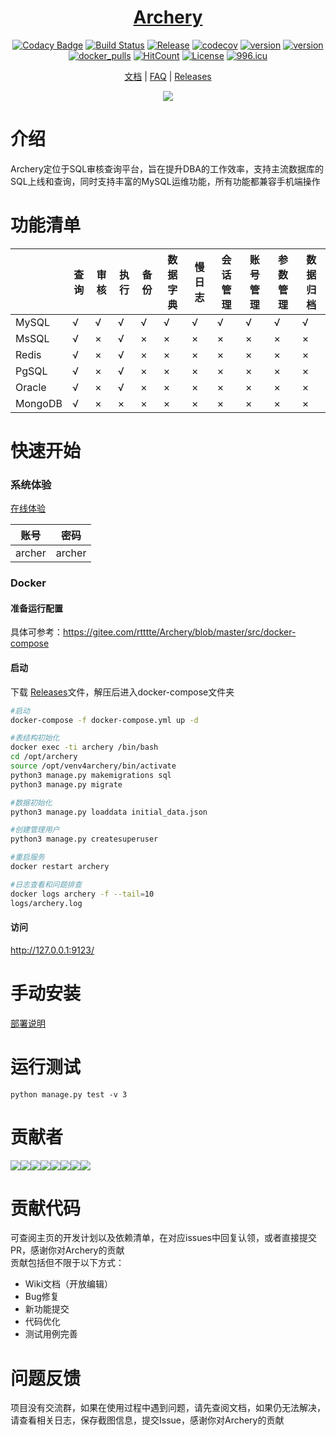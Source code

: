 <div align="center">

# <a href="https://archerydms.com/" target="_blank" rel="noopener noreferrer">Archery</a>

[![Codacy Badge](https://api.codacy.com/project/badge/Grade/94e8587e507f4565a1ea5ea21fd94c32)](https://app.codacy.com/app/hhyo/Archery?utm_source=github.com&utm_medium=referral&utm_content=hhyo/Archery&utm_campaign=Badge_Grade_Dashboard)
[![Build Status](https://travis-ci.org/hhyo/Archery.svg?branch=master)](https://travis-ci.org/hhyo/Archery)
[![Release](https://img.shields.io/github/release/hhyo/archery.svg)](https://gitee.com/rtttte/Archery/releases)
[![codecov](https://codecov.io/gh/hhyo/archery/branch/master/graph/badge.svg)](https://codecov.io/gh/hhyo/archery)
[![version](https://img.shields.io/badge/python-3.6.5-blue.svg)](https://www.python.org/downloads/release/python-365/)
[![version](https://img.shields.io/badge/django-2.2-brightgreen.svg)](https://docs.djangoproject.com/zh-hans/2.2/)
[![docker_pulls](https://img.shields.io/docker/pulls/hhyo/archery.svg)](https://hub.docker.com/r/hhyo/archery/)
[![HitCount](http://hits.dwyl.io/hhyo/hhyo/Archery.svg)](http://hits.dwyl.io/hhyo/hhyo/Archery)
[![License](https://img.shields.io/badge/License-Apache%202.0-blue.svg)](https://gitee.com/rtttte/Archery/blob/master/LICENSE)
[![996.icu](https://img.shields.io/badge/link-996.icu-red.svg)](https://996.icu)

[文档](https://archerydms.com/) | [FAQ](https://archerydms.com/FAQ/) | [Releases](https://gitee.com/rtttte/Archery/releases)

![](https://images.gitee.com/uploads/images/2019/1110/202317_32bd4a1c_1038040.png)

</div>


介绍
============
Archery定位于SQL审核查询平台，旨在提升DBA的工作效率，支持主流数据库的SQL上线和查询，同时支持丰富的MySQL运维功能，所有功能都兼容手机端操作

功能清单
====

|  | 查询 | 审核 | 执行 | 备份 | 数据字典 | 慢日志 | 会话管理 | 账号管理 | 参数管理 | 数据归档 |
| --- | --- | --- | --- | --- | --- | --- | --- | --- | --- | --- |
| MySQL | √ | √ | √ | √ | √ | √ | √ | √ | √ | √ |
| MsSQL | √ | × | √ | × | × | × | × | × | × | × |
| Redis | √ | × | √ | × | × | × | × | × | × | × |
| PgSQL | √ | × | √ | × | × | × | × | × | × | × |
| Oracle | √ | × | √ | × | × | × | × | × | × | × |
| MongoDB | √ | × | × | × | × | × | × | × | × | × |

  

快速开始
===============
### 系统体验
[在线体验](https://demo.archerydms.com)
  
| 账号 | 密码 |
| --- | --- |
| archer | archer |

### Docker
#### 准备运行配置
具体可参考：https://gitee.com/rtttte/Archery/blob/master/src/docker-compose

#### 启动
下载 [Releases](https://gitee.com/rtttte/Archery/releases)文件，解压后进入docker-compose文件夹

```bash
#启动
docker-compose -f docker-compose.yml up -d

#表结构初始化
docker exec -ti archery /bin/bash
cd /opt/archery
source /opt/venv4archery/bin/activate
python3 manage.py makemigrations sql  
python3 manage.py migrate

#数据初始化
python3 manage.py loaddata initial_data.json

#创建管理用户
python3 manage.py createsuperuser

#重启服务
docker restart archery

#日志查看和问题排查
docker logs archery -f --tail=10
logs/archery.log
```

#### 访问
http://127.0.0.1:9123/

手动安装
===============
[部署说明](https://archerydms.com/installation/manual/)

运行测试
===============
```
python manage.py test -v 3
```

贡献者
===============
![](https://sourcerer.io/fame/hhyo/hhyo/archery/images/0)![](https://sourcerer.io/fame/hhyo/hhyo/archery/images/1)![](https://sourcerer.io/fame/hhyo/hhyo/archery/images/2)![](https://sourcerer.io/fame/hhyo/hhyo/archery/images/3)![](https://sourcerer.io/fame/hhyo/hhyo/archery/images/4)![](https://sourcerer.io/fame/hhyo/hhyo/archery/images/5)![](https://sourcerer.io/fame/hhyo/hhyo/archery/images/6)![](https://sourcerer.io/fame/hhyo/hhyo/archery/images/7)

贡献代码
===============
可查阅主页的开发计划以及依赖清单，在对应issues中回复认领，或者直接提交PR，感谢你对Archery的贡献  
贡献包括但不限于以下方式：
- Wiki文档（开放编辑）
- Bug修复
- 新功能提交
- 代码优化
- 测试用例完善

问题反馈
===============
项目没有交流群，如果在使用过程中遇到问题，请先查阅文档，如果仍无法解决，请查看相关日志，保存截图信息，提交Issue，感谢你对Archery的贡献
